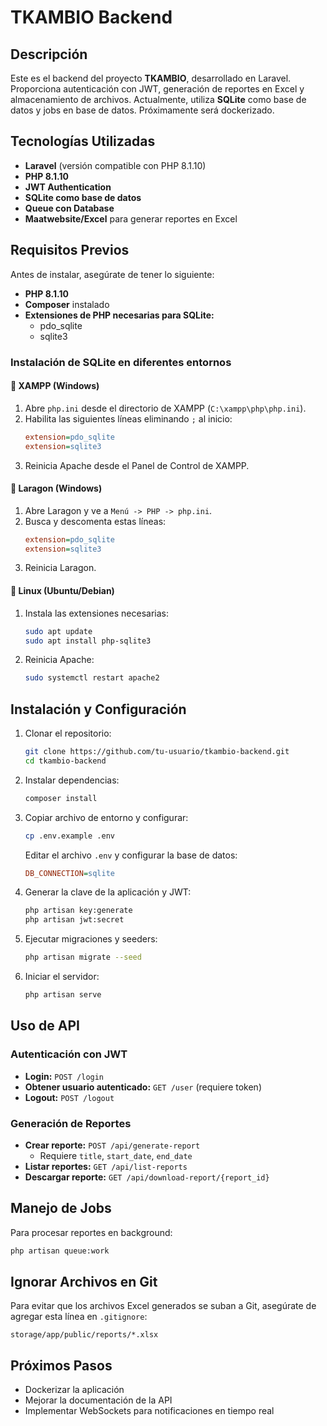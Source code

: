# TKAMBIO Backend

## Descripción
Este es el backend del proyecto **TKAMBIO**, desarrollado en Laravel. Proporciona autenticación con JWT, generación de reportes en Excel y almacenamiento de archivos. Actualmente, utiliza **SQLite** como base de datos y jobs en base de datos. Próximamente será dockerizado.

## Tecnologías Utilizadas
- **Laravel** (versión compatible con PHP 8.1.10)
- **PHP 8.1.10**
- **JWT Authentication**
- **SQLite como base de datos**
- **Queue con Database**
- **Maatwebsite/Excel** para generar reportes en Excel

## Requisitos Previos
Antes de instalar, asegúrate de tener lo siguiente:

- **PHP 8.1.10**
- **Composer** instalado
- **Extensiones de PHP necesarias para SQLite:**
  - pdo_sqlite
  - sqlite3

### Instalación de SQLite en diferentes entornos
#### 🔹 **XAMPP (Windows)**
1. Abre `php.ini` desde el directorio de XAMPP (`C:\xampp\php\php.ini`).
2. Habilita las siguientes líneas eliminando `;` al inicio:
   ```ini
   extension=pdo_sqlite
   extension=sqlite3
   ```
3. Reinicia Apache desde el Panel de Control de XAMPP.

#### 🔹 **Laragon (Windows)**
1. Abre Laragon y ve a `Menú -> PHP -> php.ini`.
2. Busca y descomenta estas líneas:
   ```ini
   extension=pdo_sqlite
   extension=sqlite3
   ```
3. Reinicia Laragon.

#### 🔹 **Linux (Ubuntu/Debian)**
1. Instala las extensiones necesarias:
   ```sh
   sudo apt update
   sudo apt install php-sqlite3
   ```
2. Reinicia Apache:
   ```sh
   sudo systemctl restart apache2
   ```

## Instalación y Configuración
1. Clonar el repositorio:
   ```sh
   git clone https://github.com/tu-usuario/tkambio-backend.git
   cd tkambio-backend
   ```

2. Instalar dependencias:
   ```sh
   composer install
   ```

3. Copiar archivo de entorno y configurar:
   ```sh
   cp .env.example .env
   ```
   Editar el archivo `.env` y configurar la base de datos:
   ```ini
   DB_CONNECTION=sqlite
   ```

4. Generar la clave de la aplicación y JWT:
   ```sh
   php artisan key:generate
   php artisan jwt:secret
   ```

6. Ejecutar migraciones y seeders:
   ```sh
   php artisan migrate --seed
   ```
7. Iniciar el servidor:
   ```sh
   php artisan serve
   ```

## Uso de API

### Autenticación con JWT
- **Login:** `POST /login`
- **Obtener usuario autenticado:** `GET /user` (requiere token)
- **Logout:** `POST /logout`

### Generación de Reportes
- **Crear reporte:** `POST /api/generate-report`
  - Requiere `title`, `start_date`, `end_date`
- **Listar reportes:** `GET /api/list-reports`
- **Descargar reporte:** `GET /api/download-report/{report_id}`

## Manejo de Jobs
Para procesar reportes en background:
```sh
php artisan queue:work
```

## Ignorar Archivos en Git
Para evitar que los archivos Excel generados se suban a Git, asegúrate de agregar esta línea en `.gitignore`:
```
storage/app/public/reports/*.xlsx
```

## Próximos Pasos
- Dockerizar la aplicación
- Mejorar la documentación de la API
- Implementar WebSockets para notificaciones en tiempo real

